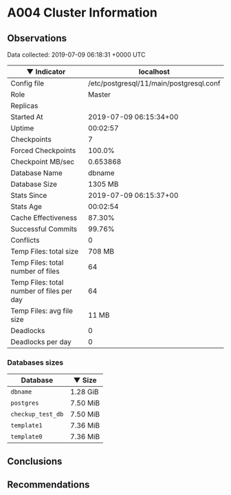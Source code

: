 # A004 Cluster Information #

## Observations ##
Data collected: 2019-07-09 06:18:31 +0000 UTC  

|&#9660;&nbsp;Indicator | localhost |
|--------|-------|
|Config file |/etc/postgresql/11/main/postgresql.conf|
|Role |Master|
|Replicas ||
|Started At |2019-07-09&nbsp;06:15:34+00|
|Uptime |00:02:57|
|Checkpoints |7|
|Forced Checkpoints |100.0%|
|Checkpoint MB/sec |0.653868|
|Database Name |dbname|
|Database Size |1305&nbsp;MB|
|Stats Since |2019-07-09&nbsp;06:15:37+00|
|Stats Age |00:02:54|
|Cache Effectiveness |87.30%|
|Successful Commits |99.76%|
|Conflicts |0|
|Temp Files: total size |708&nbsp;MB|
|Temp Files: total number of files |64|
|Temp Files: total number of files per day |64|
|Temp Files: avg file size |11&nbsp;MB|
|Deadlocks |0|
|Deadlocks per day |0|


### Databases sizes ###

| Database | &#9660;&nbsp;Size |
|----------|--------|
| `dbname` | 1.28&nbsp;GiB |
| `postgres` | 7.50&nbsp;MiB |
| `checkup_test_db` | 7.50&nbsp;MiB |
| `template1` | 7.36&nbsp;MiB |
| `template0` | 7.36&nbsp;MiB |


## Conclusions ##


## Recommendations ##

